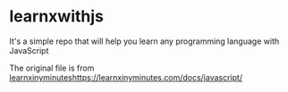 # learnxwithjs

It's a simple repo that will help you learn any programming language with JavaScript

The original file is from [learnxinyminutes](https://learnxinyminutes.com/docs/javascript/)https://learnxinyminutes.com/docs/javascript/
